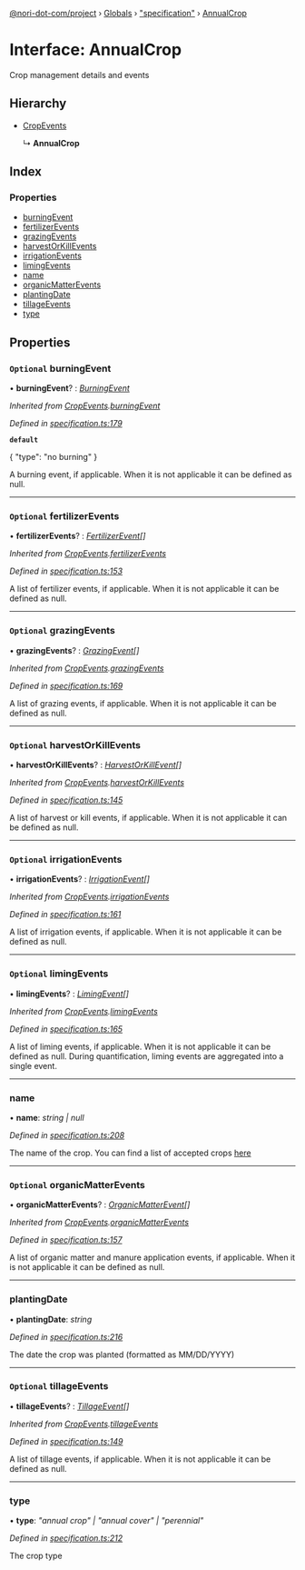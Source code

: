 [@nori-dot-com/project](../README.md) › [Globals](../globals.md) › ["specification"](../modules/_specification_.md) › [AnnualCrop](_specification_.annualcrop.md)

# Interface: AnnualCrop

Crop management details and events

## Hierarchy

* [CropEvents](_specification_.cropevents.md)

  ↳ **AnnualCrop**

## Index

### Properties

* [burningEvent](_specification_.annualcrop.md#optional-burningevent)
* [fertilizerEvents](_specification_.annualcrop.md#optional-fertilizerevents)
* [grazingEvents](_specification_.annualcrop.md#optional-grazingevents)
* [harvestOrKillEvents](_specification_.annualcrop.md#optional-harvestorkillevents)
* [irrigationEvents](_specification_.annualcrop.md#optional-irrigationevents)
* [limingEvents](_specification_.annualcrop.md#optional-limingevents)
* [name](_specification_.annualcrop.md#name)
* [organicMatterEvents](_specification_.annualcrop.md#optional-organicmatterevents)
* [plantingDate](_specification_.annualcrop.md#plantingdate)
* [tillageEvents](_specification_.annualcrop.md#optional-tillageevents)
* [type](_specification_.annualcrop.md#type)

## Properties

### `Optional` burningEvent

• **burningEvent**? : *[BurningEvent](_specification_.burningevent.md)*

*Inherited from [CropEvents](_specification_.cropevents.md).[burningEvent](_specification_.cropevents.md#optional-burningevent)*

*Defined in [specification.ts:179](https://github.com/nori-dot-eco/nori-dot-com/blob/376c30c/packages/project/src/specification.ts#L179)*

**`default`** 

{
 "type": "no burning"
}

A burning event, if applicable. When it is not applicable it can be defined as null.

___

### `Optional` fertilizerEvents

• **fertilizerEvents**? : *[FertilizerEvent](_specification_.fertilizerevent.md)[]*

*Inherited from [CropEvents](_specification_.cropevents.md).[fertilizerEvents](_specification_.cropevents.md#optional-fertilizerevents)*

*Defined in [specification.ts:153](https://github.com/nori-dot-eco/nori-dot-com/blob/376c30c/packages/project/src/specification.ts#L153)*

A list of fertilizer events, if applicable. When it is not applicable it can be defined as null.

___

### `Optional` grazingEvents

• **grazingEvents**? : *[GrazingEvent](_specification_.grazingevent.md)[]*

*Inherited from [CropEvents](_specification_.cropevents.md).[grazingEvents](_specification_.cropevents.md#optional-grazingevents)*

*Defined in [specification.ts:169](https://github.com/nori-dot-eco/nori-dot-com/blob/376c30c/packages/project/src/specification.ts#L169)*

A list of grazing events, if applicable. When it is not applicable it can be defined as null.

___

### `Optional` harvestOrKillEvents

• **harvestOrKillEvents**? : *[HarvestOrKillEvent](_specification_.harvestorkillevent.md)[]*

*Inherited from [CropEvents](_specification_.cropevents.md).[harvestOrKillEvents](_specification_.cropevents.md#optional-harvestorkillevents)*

*Defined in [specification.ts:145](https://github.com/nori-dot-eco/nori-dot-com/blob/376c30c/packages/project/src/specification.ts#L145)*

A list of harvest or kill events, if applicable. When it is not applicable it can be defined as null.

___

### `Optional` irrigationEvents

• **irrigationEvents**? : *[IrrigationEvent](_specification_.irrigationevent.md)[]*

*Inherited from [CropEvents](_specification_.cropevents.md).[irrigationEvents](_specification_.cropevents.md#optional-irrigationevents)*

*Defined in [specification.ts:161](https://github.com/nori-dot-eco/nori-dot-com/blob/376c30c/packages/project/src/specification.ts#L161)*

A list of irrigation events, if applicable. When it is not applicable it can be defined as null.

___

### `Optional` limingEvents

• **limingEvents**? : *[LimingEvent](_specification_.limingevent.md)[]*

*Inherited from [CropEvents](_specification_.cropevents.md).[limingEvents](_specification_.cropevents.md#optional-limingevents)*

*Defined in [specification.ts:165](https://github.com/nori-dot-eco/nori-dot-com/blob/376c30c/packages/project/src/specification.ts#L165)*

A list of liming events, if applicable. When it is not applicable it can be defined as null. During quantification, liming events are aggregated into a single event.

___

###  name

• **name**: *string | null*

*Defined in [specification.ts:208](https://github.com/nori-dot-eco/nori-dot-com/blob/376c30c/packages/project/src/specification.ts#L208)*

The name of the crop. You can find a list of accepted crops [here](go.nori.com/inputs)

___

### `Optional` organicMatterEvents

• **organicMatterEvents**? : *[OrganicMatterEvent](_specification_.organicmatterevent.md)[]*

*Inherited from [CropEvents](_specification_.cropevents.md).[organicMatterEvents](_specification_.cropevents.md#optional-organicmatterevents)*

*Defined in [specification.ts:157](https://github.com/nori-dot-eco/nori-dot-com/blob/376c30c/packages/project/src/specification.ts#L157)*

A list of organic matter and manure application events, if applicable. When it is not applicable it can be defined as null.

___

###  plantingDate

• **plantingDate**: *string*

*Defined in [specification.ts:216](https://github.com/nori-dot-eco/nori-dot-com/blob/376c30c/packages/project/src/specification.ts#L216)*

The date the crop was planted (formatted as MM/DD/YYYY)

___

### `Optional` tillageEvents

• **tillageEvents**? : *[TillageEvent](_specification_.tillageevent.md)[]*

*Inherited from [CropEvents](_specification_.cropevents.md).[tillageEvents](_specification_.cropevents.md#optional-tillageevents)*

*Defined in [specification.ts:149](https://github.com/nori-dot-eco/nori-dot-com/blob/376c30c/packages/project/src/specification.ts#L149)*

A list of tillage events, if applicable. When it is not applicable it can be defined as null.

___

###  type

• **type**: *"annual crop" | "annual cover" | "perennial"*

*Defined in [specification.ts:212](https://github.com/nori-dot-eco/nori-dot-com/blob/376c30c/packages/project/src/specification.ts#L212)*

The crop type
